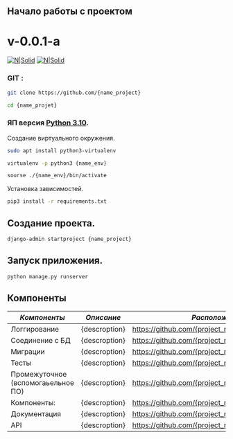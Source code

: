 ## Начало работы с проектом
# v-0.0.1-a

[![N|Solid](https://www.python.org/static/img/python-logo.png)](https://www.python.org/)
[![N|Solid](https://git-scm.com/images/logo@2x.png)](https://git-scm.com/docs/git-apply)

### GIT :

```sh
git clone https://github.com/{name_project}

cd {name_projet}
```

### ЯП версия [Python 3.10](https://www.python.org/).

Создание виртуального окружения.
```sh
sudo apt install python3-virtualenv

virtualenv -p python3 {name_env}

sourse ./{name_env}/bin/activate
```

Установка зависимостей.

```sh
pip3 install -r requirements.txt
```

## Создание проекта.

```sh
django-admin startproject {name_project}
```

## Запуск приложения.

```sh
python manage.py runserver
```

## Компоненты

| _Компоненты_                       | _Описание_    | _Расположение_                                     |
|------------------------------------|---------------|----------------------------------------------------|
| Логгирование                       | {descroption} | https://github.com/{project_name}/{project_module} |
| Соединение с БД                    | {descroption} | https://github.com/{project_name}/{project_module} |
| Миграции                           | {descroption} | https://github.com/{project_name}/{project_module} |
| Тесты                              | {descroption} | https://github.com/{project_name}/{project_module} |
| Промежуточное (вспомогаьельное ПО) | {descroption} | https://github.com/{project_name}/{project_module} |
| Компоненты:                        | {descroption} | https://github.com/{project_name}/{project_module} |
| Документация                       | {descroption} | https://github.com/{project_name}/{project_module} |
| API                                | {descroption} | https://github.com/{project_name}/{project_module} |
